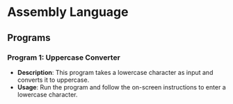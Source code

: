 # Assembly Language
## Programs

### Program 1: Uppercase Converter

- **Description**: This program takes a lowercase character as input and converts it to uppercase.
- **Usage**: Run the program and follow the on-screen instructions to enter a lowercase character.

 
